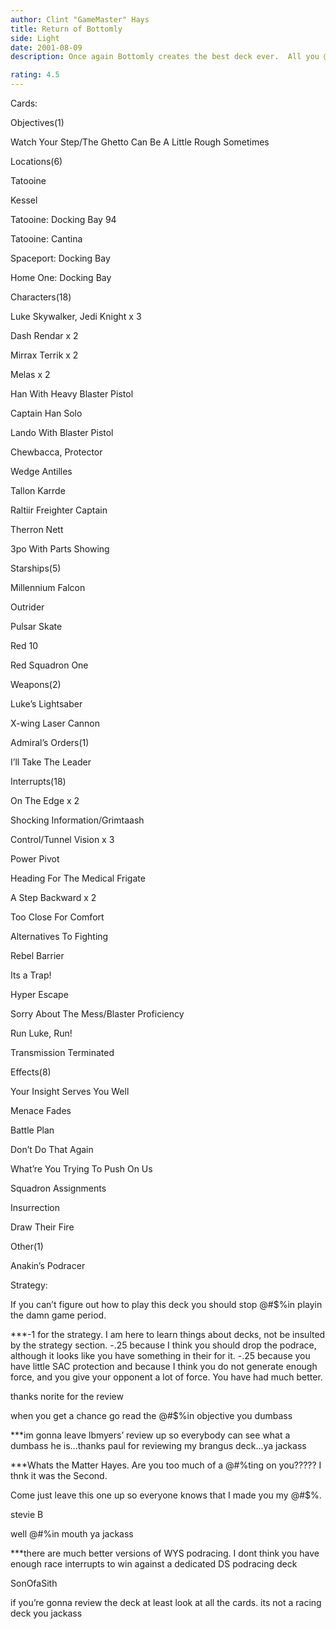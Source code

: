 ```yaml
---
author: Clint "GameMaster" Hays
title: Return of Bottomly
side: Light
date: 2001-08-09
description: Once again Bottomly creates the best deck ever.  All you @#$%es who think you know what WYS should look like need to think again.  This is the best deck you’ve ever seen.

rating: 4.5
---
```

Cards: 

Objectives(1) 
Watch Your Step/The Ghetto Can Be A Little Rough Sometimes 

Locations(6) 
Tatooine 
Kessel 
Tatooine: Docking Bay 94 
Tatooine: Cantina 
Spaceport: Docking Bay 
Home One: Docking Bay 

Characters(18) 
Luke Skywalker, Jedi Knight x 3 
Dash Rendar x 2 
Mirrax Terrik x 2 
Melas x 2 
Han With Heavy Blaster Pistol 
Captain Han Solo 
Lando With Blaster Pistol 
Chewbacca, Protector 
Wedge Antilles 
Tallon Karrde 
Raltiir Freighter Captain 
Therron Nett 
3po With Parts Showing 

Starships(5) 
Millennium Falcon 
Outrider 
Pulsar Skate 
Red 10 
Red Squadron One 

Weapons(2) 
Luke&#8217;s Lightsaber 
X-wing Laser Cannon 

Admiral&#8217;s Orders(1) 
I&#8217;ll Take The Leader 

Interrupts(18) 
On The Edge x 2 
Shocking Information/Grimtaash 
Control/Tunnel Vision x 3 
Power Pivot 
Heading For The Medical Frigate 
A Step Backward x 2 
Too Close For Comfort 
Alternatives To Fighting 
Rebel Barrier 
Its a Trap! 
Hyper Escape 
Sorry About The Mess/Blaster Proficiency 
Run Luke, Run! 
Transmission Terminated 

Effects(8) 
Your Insight Serves You Well 
Menace Fades 
Battle Plan 
Don&#8217;t Do That Again 
What&#8217;re You Trying To Push On Us 
Squadron Assignments 
Insurrection 
Draw Their Fire 

Other(1) 
Anakin&#8217;s Podracer 


Strategy: 

If you can’t figure out how to play this deck you should stop @#$%in playin the damn game period.

***-1 for the strategy. I am here to learn things about decks, not be insulted by the strategy section. -.25 because I think you should drop the podrace, although it looks like you have something in their for it. -.25 because you have little SAC protection and because I think you do not generate enough force, and you give your opponent a lot of force. You have had much better. 

thanks norite for the review

when you get a chance go read the @#$%in objective you dumbass  

***im gonna leave lbmyers’ review up so everybody can see what a dumbass he is...thanks paul for reviewing my brangus deck...ya jackass


***Whats the Matter Hayes. Are you too much of a @#$% to leave my reviewas up??? Or is it that your embarrased becuase i am @#$%ting on you????? I thnk it was the Second. 
Come just leave this one up so everyone knows that I made you my @#$%.  
  stevie B 


well @#$% me...i mean how can i even hope to contest a player who has won 3 opens in a row and a regional qualifier to boot...not to mention a dpc a grand slam and countless other large events...oh wait...you havent won any of those things...so shut your @#$%in mouth ya jackass


***there are much better versions of WYS podracing. I dont think you have enough race interrupts to win against a dedicated DS podracing deck  
  SonOfaSith 


if you’re gonna review the deck at least look at all the cards.  its not a racing deck you jackass 